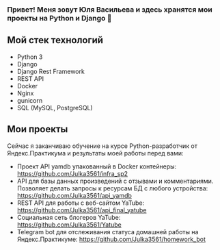 ### Привет! Меня зовут Юля Васильева и здесь хранятся мои проекты на Python и Django 👋

## Мой стек технологий
- Python 3
- Django
- Django Rest Framework
- REST API
- Docker
- Nginx
- gunicorn
- SQL (MySQL, PostgreSQL)

## Мои проекты
Сейчас я заканчиваю обучение на курсе Python-разработчик от Яндекс.Практикума и результаты моей работы перед вами:

- Проект API yamdb упакованный в Docker контейнеры: https://github.com/Julka3561/infra_sp2
- API для базы данных произведений с отзывами и комментариями. Позволяет делать запросы к ресурсам БД с любого устройства: https://github.com/Julka3561/api_yamdb
- REST API для работы с веб-сайтом YaTube: https://github.com/Julka3561/api_final_yatube
- Социальная сеть блогеров YaTube: https://github.com/Julka3561/Yatube
- Telegram bot для отслеживания статуса домашней работы на Яндекс.Практикуме: https://github.com/Julka3561/homework_bot

